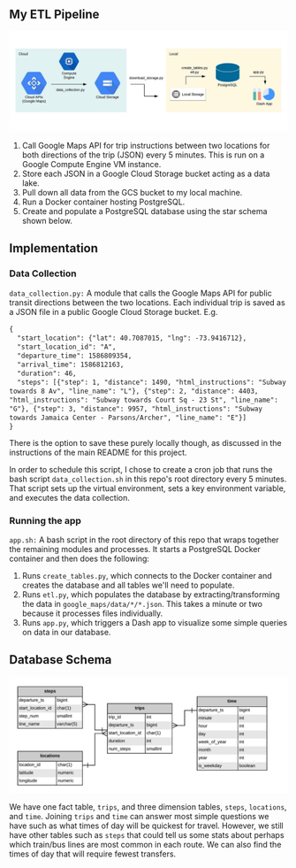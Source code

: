 ## My ETL Pipeline
![pipeline](/images/pipeline.jpeg)

1. Call Google Maps API for trip instructions between two locations for both
directions of the trip (JSON) every 5 minutes. This is run on a Google Compute
Engine VM instance.
2. Store each JSON in a Google Cloud Storage bucket acting as a data lake.
3. Pull down all data from the GCS bucket to my local machine.
4. Run a Docker container hosting PostgreSQL.
5. Create and populate a PostgreSQL database using the star schema shown below.


## Implementation

### Data Collection
`data_collection.py:` A module that calls the Google Maps API for public transit
directions between the two locations. Each individual trip is saved as a JSON
file in a public Google Cloud Storage bucket. E.g.
```
{
  "start_location": {"lat": 40.7087015, "lng": -73.9416712},
  "start_location_id": "A",
  "departure_time": 1586809354,
  "arrival_time": 1586812163,
  "duration": 46,
  "steps": [{"step": 1, "distance": 1490, "html_instructions": "Subway towards 8 Av", "line_name": "L"}, {"step": 2, "distance": 4403, "html_instructions": "Subway towards Court Sq - 23 St", "line_name": "G"}, {"step": 3, "distance": 9957, "html_instructions": "Subway towards Jamaica Center - Parsons/Archer", "line_name": "E"}]
}
```
There is the option to save these purely locally though, as discussed in the
instructions of the main README for this project.

In order to schedule this script, I chose to create a cron job that runs the
bash script `data_collection.sh` in this repo's root directory every 5 minutes.
That script sets up the virtual environment, sets a key environment variable,
and executes the data collection.

### Running the app

`app.sh:` A bash script in the root directory of this repo that wraps together
the remaining modules and processes. It starts a PostgreSQL Docker container and
then does the following:
  1. Runs `create_tables.py`, which connects to the Docker container and creates the database and all tables we'll need to populate.
  2. Runs `etl.py`, which populates the database by extracting/transforming the
  data in `google_maps/data/*/*.json`. This takes a minute or two because it
  processes files individually.
  3. Runs `app.py`, which triggers a Dash app to visualize some simple queries
  on data in our database.


## Database Schema

![erd](/images/erd.jpeg)

We have one fact table, `trips`, and three dimension tables, `steps`, `locations`,
and `time`.
Joining `trips` and `time` can answer most simple questions we have such as what
times of day will be quickest for travel. However, we still have other tables such as
`steps` that could tell us some stats about perhaps which train/bus lines are most
common in each route. We can also find the times of day that will require fewest transfers.
